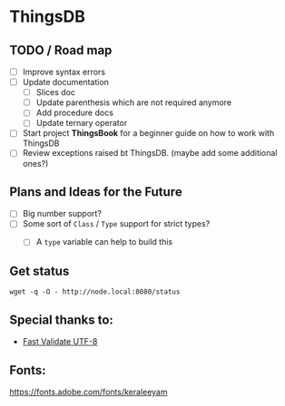 # ThingsDB

## TODO / Road map

- [ ] Improve syntax errors
- [ ] Update documentation
  - [ ] Slices doc
  - [ ] Update parenthesis which are not required anymore
  - [ ] Add procedure docs
  - [ ] Update ternary operator
- [ ] Start project **ThingsBook** for a beginner guide on how to work with ThingsDB
- [ ] Review exceptions raised bt ThingsDB. (maybe add some additional ones?)

## Plans and Ideas for the Future
- [ ] Big number support?
- [ ] Some sort of `Class` / `Type` support for strict types?
  - [ ] A `type` variable can help to build this


## Get status

```
wget -q -O - http://node.local:8080/status
```

## Special thanks to:

 - [Fast Validate UTF-8](https://github.com/lemire/fastvalidate-utf-8)

## Fonts:

https://fonts.adobe.com/fonts/keraleeyam